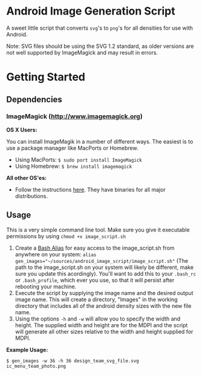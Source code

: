 # Android Image Generation Script
A sweet little script that converts `svg`'s to `png`'s for all densities for use with Android.

Note: SVG files should be using the SVG 1.2 standard, as older versions are not well supported by ImageMagick and may result in errors.

# Getting Started

## Dependencies

### ImageMagick (http://www.imagemagick.org)

**OS X Users:**

You can install ImageMagik in a number of different ways. The easiest is to use a package manager like MacPorts or Homebrew.

* Using MacPorts: `$ sudo port install ImageMagick`
* Using Homebrew: `$ brew install imagemagick`

**All other OS'es:**

* Follow the instructions [here](http://www.imagemagick.org/script/index.php). They have binaries for all major distributions.

## Usage

This is a very simple command line tool. Make sure you give it executable permissions by using
`chmod +x image_script.sh`

1. Create a [Bash Alias](http://tldp.org/LDP/abs/html/aliases.html) for easy access to the image_script.sh from anywhere on your system:
`alias gen_images="~/sources/android_image_script/image_script.sh"` (The path to the image_script.sh on your system will likely be different, make sure you update this acordingly). You'll want to add this to your `.bash_rc` or `.bash_profile`, which ever you use, so that it will persist after rebooting your machine.
2. Execute the script by supplying the image name and the desired output image name. This will create a directory, "Images" in the working directory that includes all of the android density sizes with the new file name. 
3. Using the options `-h` and `-w` will allow you to specify the width and height. The supplied width and height are for the MDPI and the script will generate all other sizes relative to the width and height supplied for MDPI.

**Example Usage:**

`$ gen_images -w 36 -h 36 design_team_svg_file.svg ic_menu_team_photo.png`
